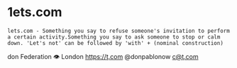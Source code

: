 # 1ets.com

```
lets.com - Something you say to refuse someone's invitation to perform a certain activity.Something you say to ask someone to stop or calm down. 'Let's not' can be followed by 'with' + (nominal construction)
```

don Federation 👁 London https://ţ.com @donpablonow c@ţ.com
